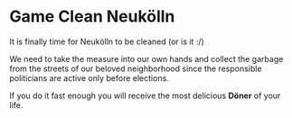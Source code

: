 # Game Clean Neukölln

It is finally time for Neukölln to be cleaned (or is it :/)

We need to take the measure into our own hands and collect the garbage from the streets of our beloved neighborhood since the responsible politicians are active only before elections.

If you do it fast enough you will receive the most delicious **Döner** of your life.